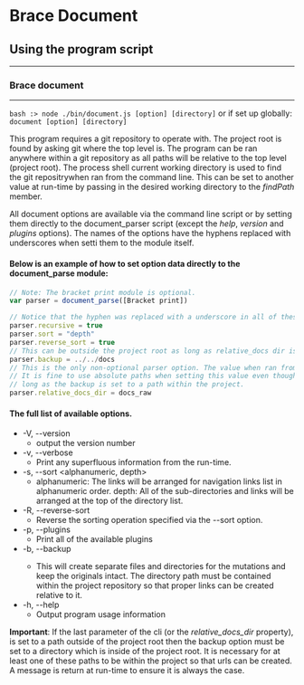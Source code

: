 # Brace Document
## Using the program script 

----
### Brace document

----

```bash :> node ./bin/document.js [option] [directory]``` or if set up globally: ```document [option] [directory]```

This program requires a git repository to operate with. The project root is found by asking git where the top level is. The program can be ran anywhere within a git repository as all paths will be relative to the top level (project root). The process shell current working directory is used to find the git repositrywhen ran from the command line. This can be set to another value at run-time by passing in the desired working directory to the *findPath* member.

All document options are available via the command line script or by setting them directly to the document_parser script (except the *help*, *version* and *plugins* options). The names of the options have the hyphens replaced with underscores when setti them to the module itself.

#### Below is an example of how to set option data directly to the document_parse module:
```javascript
// Note: The bracket print module is optional.
var parser = document_parse([Bracket print])

// Notice that the hyphen was replaced with a underscore in all of these
parser.recursive = true
parser.sort = "depth" 
parser.reverse_sort = true
// This can be outside the project root as long as relative_docs dir is not.
parser.backup = ../../docs 
// This is the only non-optional parser option. The value when ran from the commond line is set to the directory inputted as the manditory last parameter.
// It is fine to use absolute paths when setting this value even though it is named with the word relative. This can be outside the project root as 
// long as the backup is set to a path within the project.
parser.relative_docs_dir = docs_raw
```

#### The full list of available options.
* -V, --version
	* output the version number
* -v, --verbose                     
	* Print any superfluous information from the run-time.
* -s, --sort <alphanumeric, depth>
	* alphanumeric: The links will be arranged for navigation links list in alphanumeric order. depth: All of the sub-directories and links will be arranged at the top of the directory list.
* -R, --reverse-sort                
	* Reverse the sorting operation specified via the --sort option.
* -p, --plugins
	* Print all of the available plugins 
* -b, --backup <directory>
	* This will create separate files and directories for the mutations and keep the originals intact. The directory path must be contained within the project repository so that proper links can be created relative to it.
* -h, --help
	* Output program usage information

**Important**: If the last parameter of the cli (or the *relative_docs_dir* property), is set to a path outside of the project root then the backup option must be set to a directory which is inside of the project root. It is necessary for at least one of these paths to be within the project so that urls can be created. A message is return at run-time to ensure it is always the case.

